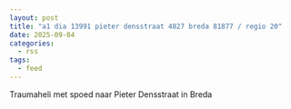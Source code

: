 ```yaml
---
layout: post
title: "a1 dia 13991 pieter densstraat 4827 breda 81877 / regio 20"
date: 2025-09-04
categories: 
  - rss
tags: 
  - feed
---
```


Traumaheli met spoed naar Pieter Densstraat in Breda
